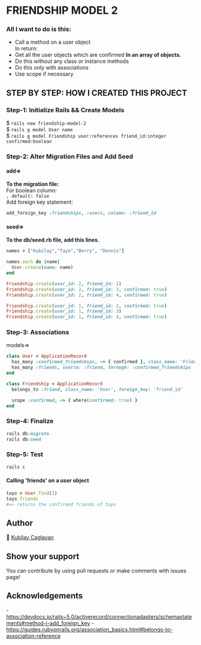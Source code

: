 # FRIENDSHIP MODEL 2

<h3>All I want to do is this:</h1>
<ul>
  <li>Call a method on a user object</li>
  In return:
  <li>Get all the user objects which are confirmed
    <strong>In an array of objects.</strong></li>
  <li>Do this without any class or instance methods</li>
  <li>Do this only with associations</li>
  <li>Use scope if necessary</li>
</ul>

## STEP BY STEP: HOW I CREATED THIS PROJECT

### Step-1: Initialize Rails && Create Models
$ `rails new friendship-model-2` <br>
$ `rails g model User name`<br>
$ `rails g model Friendship user:references friend_id:integer confirmed:boolean`<br>

### Step-2: Alter Migration Files and Add Seed

  #### add=>
  <strong> To the migration file: </strong> </br>
  For boolean column: </br>
  ```, default: false``` </br>
  Add foreign key statement:
  ```ruby
  add_foreign_key :friendships, :users, column: :friend_id
  ```

  #### seed=>
  <strong>To the db/seed.rb file, add this lines.</strong>

```ruby
names = ["Kubilay","Tayo","Berry", "Dennis"]

names.each do |name|
  User.create(name: name)
end
```
```ruby
Friendship.create(user_id: 2, friend_id: 1)
Friendship.create(user_id: 2, friend_id: 3, confirmed: true)
Friendship.create(user_id: 2, friend_id: 4, confirmed: true)
```
```ruby
Friendship.create(user_id: 1, friend_id: 2, confirmed: true)
Friendship.create(user_id: 1, friend_id: 3)
Friendship.create(user_id: 1, friend_id: 4, confirmed: true)
```


### Step-3: Associations

models=>
```ruby
class User < ApplicationRecord
  has_many :confirmed_friendships, -> { confirmed }, class_name: 'Friendship'
  has_many :friends, source: :friend, through: :confirmed_friendships
end
```
```ruby
class Friendship < ApplicationRecord
  belongs_to :friend, class_name: 'User', foreign_key: 'friend_id'

  scope :confirmed, -> { where(confirmed: true) }
end
```

### Step-4: Finalize

```ruby
rails db:migrate
rails db:seed
```

### Step-5: Test
```ruby
rails c
```
#### Calling 'friends' on a user object
```ruby
tayo = User.find(2)
tayo.friends
#=> returns the confirmed friends of tayo
```

## Author

👤 [Kubilay Caglayan](https://kubilaycaglayan.com)

## Show your support

You can contribute by using pull requests or make comments with issues page!

## Acknowledgements

-https://devdocs.io/rails~5.0/activerecord/connectionadapters/schemastatements#method-i-add_foreign_key
-https://guides.rubyonrails.org/association_basics.html#belongs-to-association-reference
